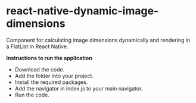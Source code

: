 # react-native-dynamic-image-dimensions
Component for calculating image dimensions dynamically and rendering in a FlatList in React Native.

<b>Instructions to run the application</b>
* Download the code.
* Add the folder into your project.
* Install the required packages.
* Add the navigator in index.js to your main navigator. 
* Run the code.
